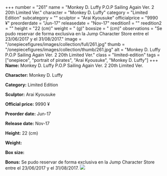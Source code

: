+++
number = "261"
name = "Monkey D. Luffy P.O.P Sailing Again Ver. 2 20th Limited Ver."
character = "Monkey D. Luffy"
category = "Limited Edition"
subcategory = ""
sculptor = "Arai Kyousuke"
officialprice = "9990 ¥"
preorderdate = "Jun-17"
releasedate = "Nov-17"
reedition1 = ""
reedition2 = ""
height = "22 (cm)"
weight = " (g)"
boxsize = " (cm)"
observations = "Se pudo reservar de forma exclusiva en la Jump Character Store entre el 23/06/2017 y el 31/08/2017."
image = "/onepiecefigures/images/collection/full/261.jpg"
thumb = "/onepiecefigures/images/collection/thumb/261.jpg"
alt = "Monkey D. Luffy P.O.P Sailing Again Ver. 2 20th Limited Ver."
class = "limited-edition"
tags = ["onepiece", "portrait of pirates", "Arai Kyousuke", "Monkey D. Luffy"]
+++
**Name:** Monkey D. Luffy P.O.P Sailing Again Ver. 2 20th Limited Ver.

**Character:** Monkey D. Luffy

**Category:** Limited Edition 

**Sculptor:** Arai Kyousuke

**Official price:** 9990 ¥

**Preorder date:** Jun-17

**Release date:** Nov-17

**Height:** 22 (cm)

**Weight:** 

**Box size:** 

**Bonus:** Se pudo reservar de forma exclusiva en la Jump Character Store entre el 23/06/2017 y el 31/08/2017.
<img src="/onepiecefigures/images/collection/thumb/261.jpg">